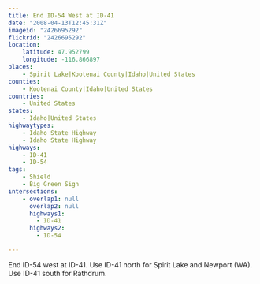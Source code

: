 ```yaml
---
title: End ID-54 West at ID-41
date: "2008-04-13T12:45:31Z"
imageid: "2426695292"
flickrid: "2426695292"
location:
    latitude: 47.952799
    longitude: -116.866897
places:
    - Spirit Lake|Kootenai County|Idaho|United States
counties:
    - Kootenai County|Idaho|United States
countries:
    - United States
states:
    - Idaho|United States
highwaytypes:
    - Idaho State Highway
    - Idaho State Highway
highways:
    - ID-41
    - ID-54
tags:
    - Shield
    - Big Green Sign
intersections:
    - overlap1: null
      overlap2: null
      highways1:
        - ID-41
      highways2:
        - ID-54

---
```

End  ID-54 west at ID-41.  Use ID-41 north for Spirit Lake and Newport (WA).  Use ID-41 south for Rathdrum.